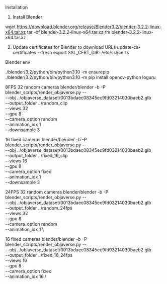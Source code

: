 Installation
1. Install Blender

wget https://download.blender.org/release/Blender3.2/blender-3.2.2-linux-x64.tar.xz
tar -xf blender-3.2.2-linux-x64.tar.xz
rm blender-3.2.2-linux-x64.tar.xz

2. Update certificates for Blender to download URLs
update-ca-certificates --fresh
export SSL_CERT_DIR=/etc/ssl/certs

Blender env  

./blender/3.2/python/bin/python3.10 -m ensurepip  
./blender/3.2/python/bin/python3.10 -m pip install opencv-python loguru


8FPS
32 random cameras
blender/blender -b -P blender_scripts/render_objaverse.py -- \
    --obj ../objaverse_dataset/0013bdaec08345ec9fd03214030baeb2.glb \
    --output_folder ../random_clip \
    --views 32 \
    --gpu 8 \
    --camera_option random \
    --animation_idx 1 \
    --downsample 3

16 fixed cameras
blender/blender -b -P blender_scripts/render_objaverse.py -- \
    --obj ../objaverse_dataset/0013bdaec08345ec9fd03214030baeb2.glb \
    --output_folder ../fixed_16_clip \
    --views 16 \
    --gpu 8 \
    --camera_option fixed \
    --animation_idx 1 \
    --downsample 3

24FPS
32 random cameras
blender/blender -b -P blender_scripts/render_objaverse.py -- \
    --obj ../objaverse_dataset/0013bdaec08345ec9fd03214030baeb2.glb \
    --output_folder ../random_24fps \
    --views 32 \
    --gpu 8 \
    --camera_option random \
    --animation_idx 1 \


16 fixed cameras
blender/blender -b -P blender_scripts/render_objaverse.py -- \
    --obj ../objaverse_dataset/0013bdaec08345ec9fd03214030baeb2.glb \
    --output_folder ../fixed_16_24fps \
    --views 16 \
    --gpu 8 \
    --camera_option fixed \
    --animation_idx 16 \

